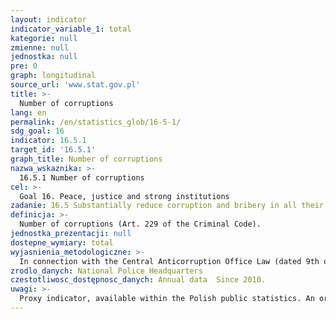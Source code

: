 ```yaml
---
layout: indicator
indicator_variable_1: total
kategorie: null
zmienne: null
jednostka: null
pre: 0
graph: longitudinal
source_url: 'www.stat.gov.pl'
title: >-
  Number of corruptions
lang: en
permalink: /en/statistics_glob/16-5-1/
sdg_goal: 16
indicator: 16.5.1
target_id: '16.5.1'
graph_title: Number of corruptions
nazwa_wskaznika: >-
  16.5.1 Number of corruptions
cel: >-
  Goal 16. Peace, justice and strong institutions
zadanie: 16.5 Substantially reduce corruption and bribery in all their forms
definicja: >-
  Number of corruptions (Art. 229 of the Criminal Code).
jednostka_prezentacji: null
dostepne_wymiary: total
wyjasnienia_metodologiczne: >-
  In connection with the Central Anticorruption Office Law (dated 9th of June 2006) corruption consists is: promising, offering or giving by any person, directly or indirectly, of any undue advantage to a person performing a public function for itself or for any other person, in exchange for an act or omission in the performance of its functions, demanding or accepting by a person exercising a public function, either directly or indirectly, of any undue advantage for itself or for any other person, or accepting an offer or promise of such benefits, in exchange for an act or omission in the performance of its functions. According to Art. 229 of the Criminal Code, who gives or promises to provide material or personal benefit a person performing a public function in connection with the performance of this function, is punishable by imprisonment from 6 months to 8 years.
zrodlo_danych: National Police Headquarters
czestotliwosc_dostępnosc_danych: Annual data  Since 2010.
uwagi: >-
  Proxy indicator, available within the Polish public statistics. An original indicator, adopted by the UN for monitoring target 16.5 of the 2030 Agenda is 16.5.1 Proportion of persons who had at least one contact with a public official and who paid a bribe to a public official, or were asked for a bribe by these public officials, during the previous 12 months.
---
```

